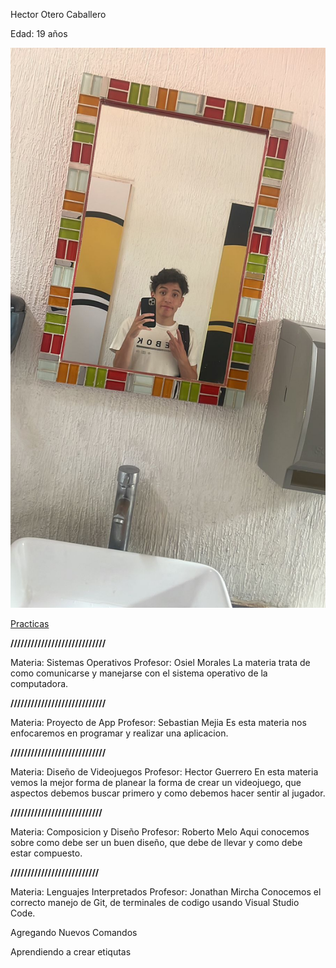 Hector Otero Caballero 

Edad: 19 años

![Yo](YO.jpg)

[Practicas](Practica5.md)


**////////////////////////////**

Materia: Sistemas Operativos
Profesor: Osiel Morales
La materia trata de como comunicarse y manejarse con el sistema operativo de la computadora.

**////////////////////////////**

Materia: Proyecto de App
Profesor: Sebastian Mejia
Es esta materia nos enfocaremos en programar y realizar una aplicacion. 

**////////////////////////////**

Materia: Diseño de Videojuegos
Profesor: Hector Guerrero
En esta materia vemos la mejor forma de planear la forma de crear un videojuego, que aspectos debemos buscar primero y como debemos hacer sentir al jugador.

**///////////////////////////**

Materia: Composicion y Diseño
Profesor: Roberto Melo
Aqui conocemos sobre como debe ser un buen diseño, que debe de llevar y como debe estar compuesto.

**//////////////////////////**

Materia: Lenguajes Interpretados
Profesor: Jonathan Mircha
Conocemos el correcto manejo de Git, de terminales de codigo usando Visual Studio Code.


Agregando Nuevos Comandos 

Aprendiendo a crear etiqutas 